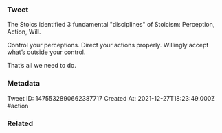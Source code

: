 ### Tweet
The Stoics identified 3 fundamental "disciplines" of Stoicism: Perception, Action, Will.  

Control your perceptions. 
Direct your actions properly. 
Willingly accept what’s outside your control. 

That’s all we need to do.

### Metadata
Tweet ID: 1475532890662387717
Created At: 2021-12-27T18:23:49.000Z
#action

### Related

